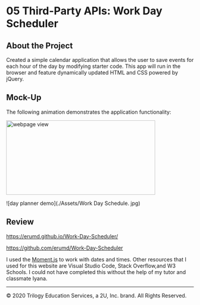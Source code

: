 # 05 Third-Party APIs: Work Day Scheduler

## About the Project

Created a simple calendar application that allows the user to save events for each hour of the day by modifying starter code. This app will run in the browser and feature dynamically updated HTML and CSS powered by jQuery.






## Mock-Up

The following animation demonstrates the application functionality:

<img src= "./Assets/Work Day Schedule. jgn" alt= "webpage view" width= "400" height="200">
<!-- > -->


![day planner demo](./Assets/Work Day Schedule. jpg) 





## Review

https://erumd.github.io/Work-Day-Scheduler/

https://github.com/erumd/Work-Day-Scheduler

I used the  [Moment.js](https://momentjs.com/) to work with dates and times. Other resources that I used for this website are Visual Studio Code, Stack Overflow,and  W3 Schools. I could not have completed this without the help of my tutor and classmate Iyana. 

- - -
© 2020 Trilogy Education Services, a 2U, Inc. brand. All Rights Reserved.
